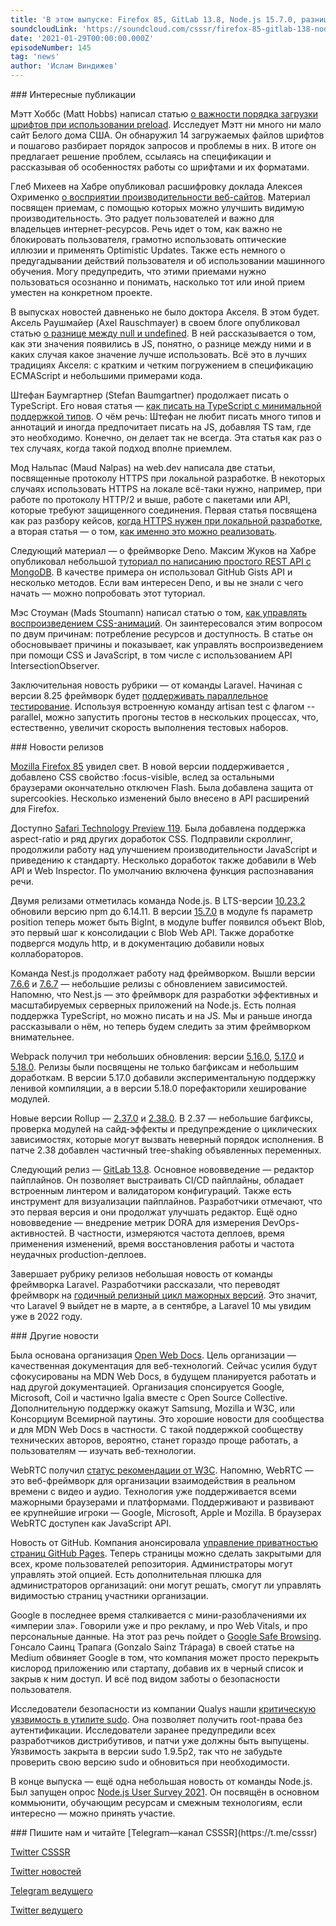 ```yaml
---
title: 'В этом выпуске: Firefox 85, GitLab 13.8, Node.js 15.7.0, разница между null и undefined, управление приватностью GitHub Pages и Open Web Docs.'
soundcloudLink: 'https://soundcloud.com/csssr/firefox-85-gitlab-138-nodejs-1570-null-i-undefined-privatnost-github-pages-i-open-web-docs'
date: '2021-01-29T00:00:00.000Z'
episodeNumber: 145
tag: 'news'
author: 'Ислам Виндижев'
---
```


<ParagraphWithImage imageName="manWithLaptop" imageSide="right">
  ### Интересные публикации

Мэтт Хоббс (Matt Hobbs) написал статью [о важности порядка загрузки шрифтов при использовании preload](https://nooshu.github.io/blog/2021/01/23/the-importance-of-font-face-source-order-when-used-with-preload/). Исследует Мэтт ни много ни мало сайт Белого дома США. Он обнаружил 14 загружаемых файлов шрифтов и пошагово разбирает порядок запросов и проблемы в них. В итоге он предлагает решение проблем, ссылаясь на спецификации и рассказывая об особенностях работы со шрифтами и их форматами.
</ParagraphWithImage>

Глеб Михеев на Хабре опубликовал расшифровку доклада Алексея Охрименко [о восприятии производительности веб-сайтов](https://habr.com/ru/company/oleg-bunin/blog/538466/). Материал посвящен приемам, с помощью которых можно улучшить видимую производительность. Это радует пользователей и важно для владельцев интернет-ресурсов. Речь идет о том, как важно не блокировать пользователя, грамотно использовать оптические иллюзии и применять Optimistic Updates. Также есть немного о предугадывании действий пользователя и об использовании машинного обучения. Могу предупредить, что этими приемами нужно пользоваться осознанно и понимать, насколько тот или иной прием уместен на конкретном проекте.

В выпусках новостей давненько не было доктора Акселя. В этом будет. Аксель Раушмайер (Axel Rauschmayer) в своем блоге опубликовал статью [о разнице между null и undefined](https://2ality.com/2021/01/undefined-null-revisited.html). В ней рассказывается о том, как эти значения появились в JS, понятно, о разнице между ними и в каких случая какое значение лучше использовать. Всё это в лучших традициях Акселя: с кратким и четким погружением в спецификацию ECMAScript и небольшими примерами кода.

Штефан Баумгартнер (Stefan Baumgartner) продолжает писать о TypeScript. Его новая статья — [как писать на TypeScript с минимальной поддержкой типов](https://fettblog.eu/low-maintenance-types-typescript/). О чём речь: Штефан не любит писать много типов и аннотаций и иногда предпочитает писать на JS, добавляя TS там, где это необходимо. Конечно, он делает так не всегда. Эта статья как раз о тех случаях, когда такой подход вполне приемлем.

Мод Нальпаc (Maud Nalpas) на web.dev написала две статьи, посвященные протоколу HTTPS при локальной разработке. В некоторых случаях использовать HTTPS на локале всё-таки нужно, например, при работе по протоколу HTTP/2 и выше, работе с пакетами или API, которые требуют защищенного соединения. Первая статья посвящена как раз разбору кейсов, [когда HTTPS нужен при локальной разработке](https://web.dev/when-to-use-local-https/), а вторая статья — о том, [как именно это можно реализовать](https://web.dev/how-to-use-local-https/).

Следующий материал — о фреймворке Deno. Максим Жуков на Хабре опубликовал небольшой [туториал по написанию простого REST API с MongoDB](https://habr.com/ru/post/539212/). В качестве примера он использовал GitHub Gists API и несколько методов. Если вам интересен Deno, и вы не знали с чего начать — можно попробовать этот туториал.

Мэс Стоуман (Mads Stoumann) написал статью о том, [как управлять воспроизведением CSS-анимаций](https://css-tricks.com/how-to-play-and-pause-css-animations-with-css-custom-properties/). Он заинтересовался этим вопросом по двум причинам: потребление ресурсов и доступность. В статье он обосновывает причины и показывает, как управлять воспроизведением при помощи CSS и JavaScript, в том числе с использованием API IntersectionObserver.

Заключительная новость рубрики — от команды Laravel. Начиная с версии 8.25 фреймворк будет [поддерживать параллельное тестирование](https://laravel-news.com/parallel-testing). Используя встроенную команду artisan test с флагом --parallel, можно запустить прогоны тестов в нескольких процессах, что, естественно, увеличит скорость выполнения тестовых наборов.

<ParagraphWithImage imageName="laptopNews" imageSide="right">
  ### Новости релизов

[Mozilla Firefox 85](https://hacks.mozilla.org/2021/01/january-brings-us-firefox-85/) увидел свет. В новой версии поддерживается <link rel="preload">, добавлено CSS свойство :focus-visible, вслед за остальными браузерами окончательно отключен Flash. Была добавлена защита от supercookies. Несколько изменений было внесено в API расширений для Firefox.
</ParagraphWithImage>

Доступно [Safari Technology Preview 119](https://webkit.org/blog/11525/release-notes-for-safari-technology-preview-119/). Была добавлена поддержка aspect-ratio и ряд других доработок CSS. Подправили скроллинг, продолжили работу над улучшением производительности JavaScript и приведению к стандарту. Несколько доработок также добавили в Web API и Web Inspector. По умолчанию включена функция распознавания речи.

Двумя релизами отметилась команда Node.js. В LTS-версии [10.23.2](https://nodejs.org/en/blog/release/v10.23.2/) обновили версию npm до 6.14.11. В версии [15.7.0](https://nodejs.org/en/blog/release/v15.7.0/) в модуле fs параметр position теперь может быть BigInt, в модуле buffer появился объект Blob, это первый шаг к консолидации с Blob Web API. Также доработке подвергся модуль http, и в документацию добавили новых коллабораторов.

Команда Nest.js продолжает работу над фреймворком. Вышли версии [7.6.6](https://github.com/nestjs/nest/releases/tag/v7.6.6) и [7.6.7](https://github.com/nestjs/nest/releases/tag/v7.6.7) — небольшие релизы с обновлением зависимостей. Напомню, что Nest.js — это фреймворк для разработки эффективных и масштабируемых серверных приложений на Node.js. Есть полная поддержка TypeScript, но можно писать и на JS. Мы и раньше иногда рассказывали о нём, но теперь будем следить за этим фреймворком внимательнее.

Webpack получил три небольших обновления: версии [5.16.0](https://github.com/webpack/webpack/releases/tag/v5.16.0), [5.17.0](https://github.com/webpack/webpack/releases/tag/v5.17.0) и [5.18.0](https://github.com/webpack/webpack/releases/tag/v5.18.0). Релизы были посвящены не только багфиксам и небольшим доработкам. В версии 5.17.0 добавили экспериментальную поддержку ленивой компиляции, а в версии 5.18.0 порефакторили хеширование модулей.

Новые версии Rollup — [2.37.0](https://github.com/rollup/rollup/releases/tag/v2.37.0) и [2.38.0](https://github.com/rollup/rollup/releases/tag/v2.38.0). В 2.37 — небольшие багфиксы, проверка модулей на сайд-эффекты и предупреждение о циклических зависимостях, которые могут вызвать неверный порядок исполнения. В патче 2.38 добавлен частичный tree-shaking объявленных переменных.

Следующий релиз — [GitLab 13.8](https://about.gitlab.com/releases/2021/01/22/gitlab-13-8-released/). Основное нововведение — редактор пайплайнов. Он позволяет выстраивать CI/CD пайплайны, обладает встроенным линтером и валидатором конфигураций. Также есть инструмент для визуализации пайплайнов. Разработчики отмечают, что это первая версия и они продолжат улучшать редактор. Ещё одно нововведение — внедрение метрик DORA для измерения DevOps-активностей. В частности, измеряются частота деплоев, время применения изменений, время восстановления работы и частота неудачных production-деплоев.

Завершает рубрику релизов небольшая новость от команды фреймворка Laravel. Разработчики рассказали, что переводят фреймворк на [годичный релизный цикл мажорных версий](https://laravel-news.com/yearly-release-cycle). Это значит, что Laravel 9 выйдет не в марте, а в сентябре, а Laravel 10 мы увидим уже в 2022 году.

<ParagraphWithImage imageName="laptopDialog" imageSide="right">
  ### Другие новости

Была основана организация [Open Web Docs](https://opencollective.com/open-web-docs/updates/introducing-open-web-docs). Цель организации — качественная документация для веб-технологий. Сейчас усилия будут сфокусированы на MDN Web Docs, в будущем планируется работать и над другой документацией. Организация спонсируется Google, Microsoft, Coil и частично Igalia вместе с Open Source Collective. Дополнительную поддержку окажут Samsung, Mozilla и W3C, или Консорциум Всемирной паутины. Это хорошие новости для сообщества и для MDN Web Docs в частности. С такой поддержкой сообществу технических авторов, вероятно, станет гораздо проще работать, а пользователям — изучать веб-технологии.
</ParagraphWithImage>

WebRTC получил [статус рекомендации от W3C](https://www.w3.org/2021/01/pressrelease-webrtc-rec.html.en). Напомню, WebRTC — это веб-фреймворк для организации взаимодействия в реальном времени с видео и аудио. Технология уже поддерживается всеми мажорными браузерами и платформами. Поддерживают и развивают ее крупнейшие игроки — Google, Microsoft, Apple и Mozilla. В браузерах WebRTC доступен как JavaScript API.

Новость от GitHub. Компания анонсировала [управление приватностью страниц GitHub Pages](https://github.blog/changelog/2021-01-21-access-control-for-github-pages/). Теперь страницы можно сделать закрытыми для всех, кроме пользователей репозитория. Администраторы могут управлять этой опцией. Есть дополнительная плюшка для администраторов организаций: они могут решать, смогут ли управлять видимостью страниц участники организации.

Google в последнее время сталкивается с мини-разоблачениями их «империи зла». Говорили уже и про рекламу, и про Web Vitals, и про персональные данные. На этот раз речь пойдет о [Google Safe Browsing](https://gomox.medium.com/google-safe-browsing-can-kill-your-startup-7d73c474b98d). Гонсало Саинц Трапага (Gonzalo Sainz Trápaga) в своей статье на Medium обвиняет Google в том, что компания может просто перекрыть кислород приложению или стартапу, добавив их в черный список и закрыв к ним доступ. И всё под видом заботы о безопасности пользователя.

Исследователи безопасности из компании Qualys нашли [критическую уязвимость в утилите sudo](https://blog.qualys.com/vulnerabilities-research/2021/01/26/cve-2021-3156-heap-based-buffer-overflow-in-sudo-baron-samedit). Она позволяет получить root-права без аутентификации. Исследователи заранее предупредили всех разработчиков дистрибутивов, и патчи уже должны быть выпущены. Уязвимость закрыта в версии sudo 1.9.5p2, так что не забудьте проверить свою версию sudo и обновиться при необходимости.

В конце выпуска — ещё одна небольшая новость от команды Node.js. Был запущен опрос [Node.js User Survey 2021](https://www.surveymonkey.com/r/nodesurvey21). Он посвящён в основном коммьюнити, обучающим ресурсам и смежным технологиям, если интересно — можно принять участие.

<Note>
  ### Пишите нам и читайте
  [Telegram—канал CSSSR](https://t.me/csssr)

  [Twitter CSSSR](https://twitter.com/csssr_dev)

  [Twitter новостей](https://twitter.com/csssr_news)

  [Telegram ведущего](https://t.me/Vindizh)

  [Twitter ведущего](https://twitter.com/Vindizh)
</Note>
